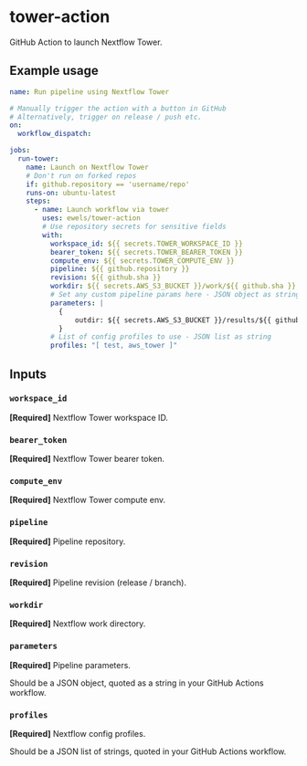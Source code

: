 # tower-action

GitHub Action to launch Nextflow Tower.

## Example usage

```yaml
name: Run pipeline using Nextflow Tower

# Manually trigger the action with a button in GitHub
# Alternatively, trigger on release / push etc.
on:
  workflow_dispatch:

jobs:
  run-tower:
    name: Launch on Nextflow Tower
    # Don't run on forked repos
    if: github.repository == 'username/repo'
    runs-on: ubuntu-latest
    steps:
      - name: Launch workflow via tower
        uses: ewels/tower-action
        # Use repository secrets for sensitive fields
        with:
          workspace_id: ${{ secrets.TOWER_WORKSPACE_ID }}
          bearer_token: ${{ secrets.TOWER_BEARER_TOKEN }}
          compute_env: ${{ secrets.TOWER_COMPUTE_ENV }}
          pipeline: ${{ github.repository }}
          revision: ${{ github.sha }}
          workdir: ${{ secrets.AWS_S3_BUCKET }}/work/${{ github.sha }}
          # Set any custom pipeline params here - JSON object as string
          parameters: |
            {
                outdir: ${{ secrets.AWS_S3_BUCKET }}/results/${{ github.sha }}
            }
          # List of config profiles to use - JSON list as string
          profiles: "[ test, aws_tower ]"
```

## Inputs

### `workspace_id`

**[Required]** Nextflow Tower workspace ID.

### `bearer_token`

**[Required]** Nextflow Tower bearer token.

### `compute_env`

**[Required]** Nextflow Tower compute env.

### `pipeline`

**[Required]** Pipeline repository.

### `revision`

**[Required]** Pipeline revision (release / branch).

### `workdir`

**[Required]** Nextflow work directory.

### `parameters`

**[Required]** Pipeline parameters.

Should be a JSON object, quoted as a string in your GitHub Actions workflow.

### `profiles`

**[Required]** Nextflow config profiles.

Should be a JSON list of strings, quoted in your GitHub Actions workflow.
